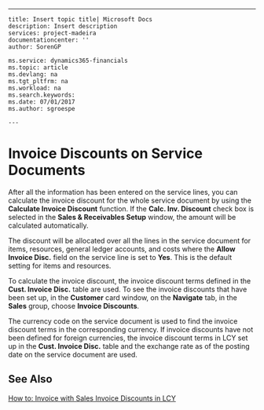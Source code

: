 ---
    title: Insert topic title| Microsoft Docs
    description: Insert description
    services: project-madeira
    documentationcenter: ''
    author: SorenGP

    ms.service: dynamics365-financials
    ms.topic: article
    ms.devlang: na
    ms.tgt_pltfrm: na
    ms.workload: na
    ms.search.keywords:
    ms.date: 07/01/2017
    ms.author: sgroespe

    ---
# Invoice Discounts on Service Documents
After all the information has been entered on the service lines, you can calculate the invoice discount for the whole service document by using the **Calculate Invoice Discount** function. If the **Calc. Inv. Discount** check box is selected in the **Sales & Receivables Setup** window, the amount will be calculated automatically.  
  
 The discount will be allocated over all the lines in the service document for items, resources, general ledger accounts, and costs where the **Allow Invoice Disc.** field on the service line is set to **Yes**. This is the default setting for items and resources.  
  
 To calculate the invoice discount, the invoice discount terms defined in the **Cust. Invoice Disc.** table are used. To see the invoice discounts that have been set up, in the **Customer** card window, on the **Navigate** tab, in the **Sales** group, choose **Invoice Discounts**.  
  
 The currency code on the service document is used to find the invoice discount terms in the corresponding currency. If invoice discounts have not been defined for foreign currencies, the invoice discount terms in LCY set up in the **Cust. Invoice Disc.** table and the exchange rate as of the posting date on the service document are used.  
  
## See Also  
 [How to: Invoice with Sales Invoice Discounts in LCY](../how-to-invoice-with-sales-invoice-discounts-in-lcy.md)